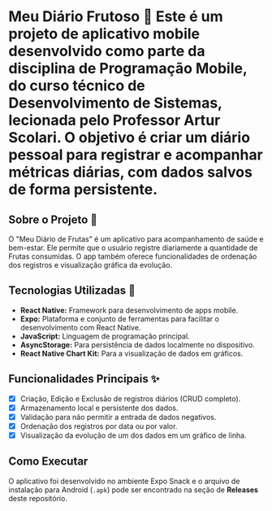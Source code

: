 #  Meu Diário Frutoso 💪 Este é um projeto de aplicativo mobile desenvolvido como parte da disciplina de Programação Mobile, do curso técnico de Desenvolvimento de Sistemas, lecionada pelo Professor Artur Scolari. O objetivo é criar um diário pessoal para registrar e acompanhar métricas diárias, com dados salvos de forma persistente.

## Sobre o Projeto 📝
O "Meu Diário de Frutas" é um aplicativo para acompanhamento de saúde e bem-estar. Ele permite que o usuário registre diariamente a quantidade de Frutas consumidas. O app também oferece funcionalidades de ordenação dos registros e visualização gráfica da evolução.

## Tecnologias Utilizadas 🚀
* **React Native:** Framework para desenvolvimento de apps mobile.
* **Expo:** Plataforma e conjunto de ferramentas para facilitar o desenvolvimento com React Native.
* **JavaScript:** Linguagem de programação principal.
* **AsyncStorage:** Para persistência de dados localmente no dispositivo.
* **React Native Chart Kit:** Para a visualização de dados em gráficos.

## Funcionalidades Principais ✨
- [x] Criação, Edição e Exclusão de registros diários (CRUD completo).
- [x] Armazenamento local e persistente dos dados.
- [x] Validação para não permitir a entrada de dados negativos.
- [x] Ordenação dos registros por data ou por valor.
- [x] Visualização da evolução de um dos dados em um gráfico de linha.

## Como Executar
O aplicativo foi desenvolvido no ambiente Expo Snack e o arquivo de instalação para Android (`.apk`) pode ser encontrado na seção de **Releases** deste repositório.
